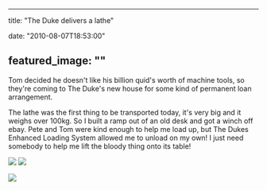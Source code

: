 
---
title: "The Duke delivers a lathe"

date: "2010-08-07T18:53:00"

featured_image: ""
---


Tom decided he doesn't like his billion quid's worth of machine tools, so they're coming to The Duke's new house for some kind of permanent loan arrangement. 

The lathe was the first thing to be transported today, it's very big and it weighs over 100kg.  So I built a ramp out of an old desk and got a winch off ebay.  Pete and Tom were kind enough to help me load up, but The Dukes Enhanced Loading System allowed me to unload on my own!  I just need somebody to help me lift the bloody thing onto its table!

<a href="http://4.bp.blogspot.com/_62oTnOHwOSo/TF2siHUwZMI/AAAAAAAACMs/FPmcdNpUhJc/s1600/IMG_9846.JPG"><img src="http://4.bp.blogspot.com/_62oTnOHwOSo/TF2siHUwZMI/AAAAAAAACMs/FPmcdNpUhJc/s320/IMG_9846.JPG"/></a>
<a href="http://3.bp.blogspot.com/_62oTnOHwOSo/TF2shqpJjrI/AAAAAAAACMk/ojGgDFGso4g/s1600/IMG_9848.JPG"><img src="http://3.bp.blogspot.com/_62oTnOHwOSo/TF2shqpJjrI/AAAAAAAACMk/ojGgDFGso4g/s320/IMG_9848.JPG"/></a>

<a href="http://4.bp.blogspot.com/_62oTnOHwOSo/TF2shcBTWQI/AAAAAAAACMc/s1v5yxCO754/s1600/IMG_9849.JPG"><img src="http://4.bp.blogspot.com/_62oTnOHwOSo/TF2shcBTWQI/AAAAAAAACMc/s1v5yxCO754/s320/IMG_9849.JPG"/></a>
